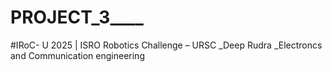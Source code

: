  # PROJECT_3____
#IRoC- U 2025 | ISRO Robotics Challenge – URSC 
_Deep Rudra
_Electroncs and Communication engineering 

